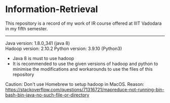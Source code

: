 # Information-Retrieval

This repository is a record of my work of IR course offered at IIIT Vadodara in my fifth semester.

---

Java version: 1.8.0_341 (java 8) <br/>
Hadoop version: 2.10.2
Python version: 3.9.10 (Python3)

- Java 8 is must to use hadoop
- It is recommended to use the given versions of hadoop and python to minimise the modifications and workarounds to use the files of this repository

Caution: Don't use Homebrew to setup hadoop in MacOS. Reason: https://stackoverflow.com/questions/71316721/mapreduce-not-running-bin-bash-bin-java-no-such-file-or-directory
